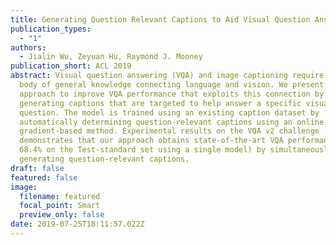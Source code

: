 ```yaml
---
title: Generating Question Relevant Captions to Aid Visual Question Answering
publication_types:
  - "1"
authors:
  - Jialin Wu, Zeyuan Hu, Raymond J. Mooney
publication_short: ACL 2019
abstract: Visual question answering (VQA) and image captioning require a shared
  body of general knowledge connecting language and vision. We present a novel
  approach to improve VQA performance that exploits this connection by jointly
  generating captions that are targeted to help answer a specific visual
  question. The model is trained using an existing caption dataset by
  automatically determining question-relevant captions using an online
  gradient-based method. Experimental results on the VQA v2 challenge
  demonstrates that our approach obtains state-of-the-art VQA performance (e.g.
  68.4% on the Test-standard set using a single model) by simultaneously
  generating question-relevant captions.
draft: false
featured: false
image:
  filename: featured
  focal_point: Smart
  preview_only: false
date: 2019-07-25T18:11:57.022Z
---
```

